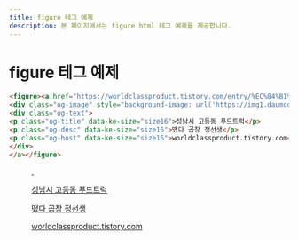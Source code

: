 ```yaml
---
title: figure 테그 예제
description: 본 페이지에서는 figure html 테그 예제를 제공합니다.
---
```



figure 테그 예제
===


```html
<figure><a href="https://worldclassproduct.tistory.com/entry/%EC%84%B1%EB%82%A8%EC%8B%9C-%EA%B3%A0%EB%93%B1%EB%8F%99-%ED%91%B8%EB%93%9C%ED%8A%B8%EB%9F%AD-%E3%80%8A%EB%96%B4%EB%8B%A4-%EA%B3%B1%EC%B0%BD-%EC%A0%95%EC%84%A0%EC%83%9D%E3%80%8B%EC%98%A4%EB%8A%94%EB%82%A0-%EB%B0%8F-%EC%A0%84%ED%99%94%EB%B2%88%ED%98%B8">
<div class="og-image" style="background-image: url('https://img1.daumcdn.net/thumb/R1280x0/?scode=mtistory2&fname=https%3A%2F%2Fblog.kakaocdn.net%2Fdn%2FbXiTwy%2FbtrKkgZmwjP%2FzxCk3b2L3BfwvDr0FDht21%2Fimg.png');">&nbsp;</div>
<div class="og-text">
<p class="og-title" data-ke-size="size16">성남시 고등동 푸드트럭</p>
<p class="og-desc" data-ke-size="size16">떴다 곱창 정선생</p>
<p class="og-host" data-ke-size="size16">worldclassproduct.tistory.com</p>
</div>
</a></figure>
```


<figure><a href="https://worldclassproduct.tistory.com/entry/%EC%84%B1%EB%82%A8%EC%8B%9C-%EA%B3%A0%EB%93%B1%EB%8F%99-%ED%91%B8%EB%93%9C%ED%8A%B8%EB%9F%AD-%E3%80%8A%EB%96%B4%EB%8B%A4-%EA%B3%B1%EC%B0%BD-%EC%A0%95%EC%84%A0%EC%83%9D%E3%80%8B%EC%98%A4%EB%8A%94%EB%82%A0-%EB%B0%8F-%EC%A0%84%ED%99%94%EB%B2%88%ED%98%B8">
<div class="og-image" style="background-image: url('https://img1.daumcdn.net/thumb/R1280x0/?scode=mtistory2&fname=https%3A%2F%2Fblog.kakaocdn.net%2Fdn%2FbXiTwy%2FbtrKkgZmwjP%2FzxCk3b2L3BfwvDr0FDht21%2Fimg.png'?width=743&amp;height=557&amp;face=0_0_743_557);">&nbsp;</div>
<div class="og-text">
<p class="og-title" data-ke-size="size16">성남시 고등동 푸드트럭</p>
<p class="og-desc" data-ke-size="size16">떴다 곱창 정선생</p>
<p class="og-host" data-ke-size="size16">worldclassproduct.tistory.com</p>
</div>
</a></figure>


<!--
<figure id="og_1663561009138" contenteditable="false" data-ke-type="opengraph" data-ke-align="alignCenter" data-og-type="website" data-og-title="Document" data-og-description="" data-og-host="gg24.gg.go.kr" data-og-source-url="https://gg24.gg.go.kr" data-og-url="https://gg24.gg.go.kr" data-og-image=""><a href="https://gg24.gg.go.kr" rel="noopener" data-source-url="https://gg24.gg.go.kr">
<div class="og-image" style="background-image: url();">&nbsp;</div>
<div class="og-text">
<p class="og-title" data-ke-size="size16">Document</p>
<p class="og-desc" data-ke-size="size16">&nbsp;</p>
<p class="og-host" data-ke-size="size16">gg24.gg.go.kr</p>
</div>
</a></figure>
-->
